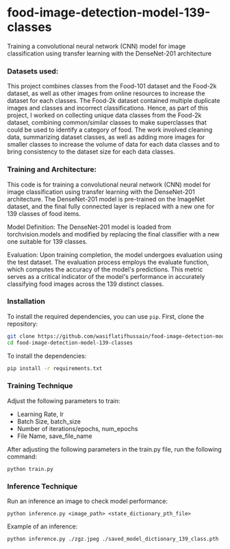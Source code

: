 # food-image-detection-model-139-classes
Training a convolutional neural network (CNN) model for image classification using transfer learning with the DenseNet-201 architecture

### Datasets used:
This project combines classes from the Food-101 dataset and the Food-2k dataset, as well as other images from online resources to increase the dataset for each classes. The Food-2k dataset contained multiple duplicate images and classes and incorrect classifications. Hence, as part of this project, I worked on collecting unique data classes from the Food-2k dataset, combining common/similar classes to make superclasses that could be used to identify a category of food. The work involved cleaning data, summarizing dataset classes, as well as adding more images for smaller classes to increase the volume of data for each data classes and to bring consistency to the dataset size for each data classes.


### Training and Architecture:
This code is for training a convolutional neural network (CNN) model for image classification using transfer learning with the DenseNet-201 architecture. The DenseNet-201 model is pre-trained on the ImageNet dataset, and the final fully connected layer is replaced with a new one for 139 classes of food items.

Model Definition: 
The DenseNet-201 model is loaded from torchvision.models and modified by replacing the final classifier with a new one suitable for 139 classes.

Evaluation:
Upon training completion, the model undergoes evaluation using the test dataset. The evaluation process employs the evaluate function, which computes the accuracy of the model's predictions. This metric serves as a critical indicator of the model's performance in accurately classifying food images across the 139 distinct classes.

### Installation

To install the required dependencies, you can use `pip`. First, clone the repository:

```bash
git clone https://github.com/wasiflatifhussain/food-image-detection-model-139-classes.git
cd food-image-detection-model-139-classes
```

To install the dependencies:

```bash
pip install -r requirements.txt
```

### Training Technique
Adjust the following parameters to train:
- Learning Rate, lr
- Batch Size, batch_size
- Number of iterations/epochs, num_epochs
- File Name, save_file_name

After adjusting the following parameters in the train.py file, run the following command:
```
python train.py
```

### Inference Technique
Run an inference an image to check model performance:
```
python inference.py <image_path> <state_dictionary_pth_file>
```

Example of an inference:
```
python inference.py ./zgz.jpeg ./saved_model_dictionary_139_class.pth
```
